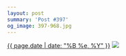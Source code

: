 ```yaml
---
layout: post
summary: 'Post #397'
og_image: 397-968.jpg
---
```


<p>
  <time><a href="/397">{{ page.date | date: "%B %e, %Y" }}</a></time>
  <a href="/397"><img src="{{ site.assets_url }}/397-484.jpg" srcset="{{ site.assets_url }}/397-968.jpg 968w, {{ site.assets_url }}/397-726.jpg 726w, {{ site.assets_url }}/397-484.jpg 484w, {{ site.assets_url }}/397-242.jpg 242w" sizes="(min-width: 700px) 50vw, calc(100vw - 2rem)" /></a>
</p>
